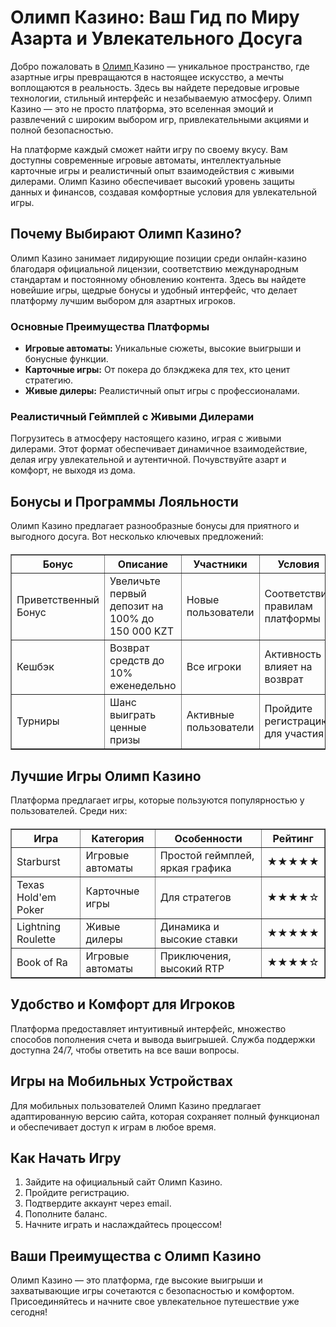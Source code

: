 <h1>Олимп Казино: Ваш Гид по Миру Азарта и Увлекательного Досуга</h1>
<p>Добро пожаловать в <a href="https://aktobeoblmaslihat.kz/">Олимп </a> Казино — уникальное пространство, где азартные игры превращаются в настоящее искусство, а мечты воплощаются в реальность. Здесь вы найдете передовые игровые технологии, стильный интерфейс и незабываемую атмосферу. Олимп Казино — это не просто платформа, это вселенная эмоций и развлечений с широким выбором игр, привлекательными акциями и полной безопасностью.</p>

<p>На платформе каждый сможет найти игру по своему вкусу. Вам доступны современные игровые автоматы, интеллектуальные карточные игры и реалистичный опыт взаимодействия с живыми дилерами. Олимп Казино обеспечивает высокий уровень защиты данных и финансов, создавая комфортные условия для увлекательной игры.</p>

<h2>Почему Выбирают Олимп Казино?</h2>
<p>Олимп Казино занимает лидирующие позиции среди онлайн-казино благодаря официальной лицензии, соответствию международным стандартам и постоянному обновлению контента. Здесь вы найдете новейшие игры, щедрые бонусы и удобный интерфейс, что делает платформу лучшим выбором для азартных игроков.</p>

<h3>Основные Преимущества Платформы</h3>
<ul>
    <li><strong>Игровые автоматы:</strong> Уникальные сюжеты, высокие выигрыши и бонусные функции.</li>
    <li><strong>Карточные игры:</strong> От покера до блэкджека для тех, кто ценит стратегию.</li>
    <li><strong>Живые дилеры:</strong> Реалистичный опыт игры с профессионалами.</li>
</ul>

<h3>Реалистичный Геймплей с Живыми Дилерами</h3>
<p>Погрузитесь в атмосферу настоящего казино, играя с живыми дилерами. Этот формат обеспечивает динамичное взаимодействие, делая игру увлекательной и аутентичной. Почувствуйте азарт и комфорт, не выходя из дома.</p>

<h2>Бонусы и Программы Лояльности</h2>
<p>Олимп Казино предлагает разнообразные бонусы для приятного и выгодного досуга. Вот несколько ключевых предложений:</p>
<table border="1" cellpadding="10" cellspacing="0" style="width: 100%; border-collapse: collapse; margin-top: 20px;">
    <thead>
        <tr>
            <th>Бонус</th>
            <th>Описание</th>
            <th>Участники</th>
            <th>Условия</th>
        </tr>
    </thead>
    <tbody>
        <tr>
            <td>Приветственный Бонус</td>
            <td>Увеличьте первый депозит на 100% до 150 000 KZT</td>
            <td>Новые пользователи</td>
            <td>Соответствие правилам платформы</td>
        </tr>
        <tr>
            <td>Кешбэк</td>
            <td>Возврат средств до 10% еженедельно</td>
            <td>Все игроки</td>
            <td>Активность влияет на возврат</td>
        </tr>
        <tr>
            <td>Турниры</td>
            <td>Шанс выиграть ценные призы</td>
            <td>Активные пользователи</td>
            <td>Пройдите регистрацию для участия</td>
        </tr>
    </tbody>
</table>

<h2>Лучшие Игры Олимп Казино</h2>
<p>Платформа предлагает игры, которые пользуются популярностью у пользователей. Среди них:</p>
<table border="1" cellpadding="10" cellspacing="0" style="width: 100%; border-collapse: collapse; margin-top: 20px;">
    <thead>
        <tr>
            <th>Игра</th>
            <th>Категория</th>
            <th>Особенности</th>
            <th>Рейтинг</th>
        </tr>
    </thead>
    <tbody>
        <tr>
            <td>Starburst</td>
            <td>Игровые автоматы</td>
            <td>Простой геймплей, яркая графика</td>
            <td>★★★★★</td>
        </tr>
        <tr>
            <td>Texas Hold'em Poker</td>
            <td>Карточные игры</td>
            <td>Для стратегов</td>
            <td>★★★★☆</td>
        </tr>
        <tr>
            <td>Lightning Roulette</td>
            <td>Живые дилеры</td>
            <td>Динамика и высокие ставки</td>
            <td>★★★★★</td>
        </tr>
        <tr>
            <td>Book of Ra</td>
            <td>Игровые автоматы</td>
            <td>Приключения, высокий RTP</td>
            <td>★★★★☆</td>
        </tr>
    </tbody>
</table>

<h2>Удобство и Комфорт для Игроков</h2>
<p>Платформа предоставляет интуитивный интерфейс, множество способов пополнения счета и вывода выигрышей. Служба поддержки доступна 24/7, чтобы ответить на все ваши вопросы.</p>

<h2>Игры на Мобильных Устройствах</h2>
<p>Для мобильных пользователей Олимп Казино предлагает адаптированную версию сайта, которая сохраняет полный функционал и обеспечивает доступ к играм в любое время.</p>

<h2>Как Начать Игру</h2>
<ol>
    <li>Зайдите на официальный сайт Олимп Казино.</li>
    <li>Пройдите регистрацию.</li>
    <li>Подтвердите аккаунт через email.</li>
    <li>Пополните баланс.</li>
    <li>Начните играть и наслаждайтесь процессом!</li>
</ol>

<h2>Ваши Преимущества с Олимп Казино</h2>
<p>Олимп Казино — это платформа, где высокие выигрыши и захватывающие игры сочетаются с безопасностью и комфортом. Присоединяйтесь и начните свое увлекательное путешествие уже сегодня!</p>
